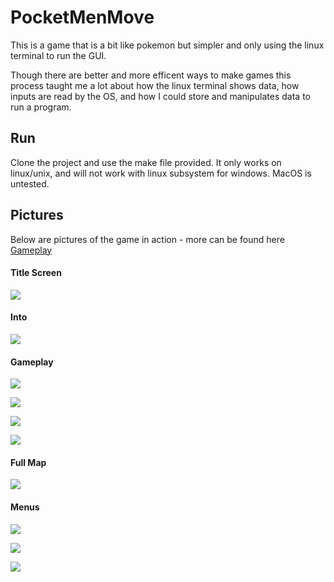 # PocketMenMove
This is a game that is a bit like pokemon but simpler and only using the linux terminal to run the GUI.

Though there are better and more efficent ways to make games this process taught me a lot about how the linux terminal shows data, how inputs are read by the OS, and how I could store and manipulates data to run a program.

## Run
Clone the project and use the make file provided. It only works on linux/unix, and will not work with linux subsystem for windows. MacOS is untested.

## Pictures
Below are pictures of the game in action - more can be found here [Gameplay](https://github.com/wilmotha/PocketMenMove/tree/master/game_play_photos "Gameplay Photos")

#### Title Screen
![](https://github.com/wilmotha/PocketMenMove/blob/master/game_play_photos/introScreen.jpg)

#### Into
![](https://github.com/wilmotha/PocketMenMove/blob/master/game_play_photos/midleOfIntro.jpg)

#### Gameplay
![](https://github.com/wilmotha/PocketMenMove/blob/master/game_play_photos/beginingOfGame.jpg)

![](https://github.com/wilmotha/PocketMenMove/blob/master/game_play_photos/randomEncounter.jpg)

![](https://github.com/wilmotha/PocketMenMove/blob/master/game_play_photos/walkingAbout.jpg)

![](https://github.com/wilmotha/PocketMenMove/blob/master/game_play_photos/insideCave.jpg)

#### Full Map
![](https://github.com/wilmotha/PocketMenMove/blob/master/game_play_photos/map.jpg)

#### Menus
![](https://github.com/wilmotha/PocketMenMove/blob/master/game_play_photos/toDoList.jpg)

![](https://github.com/wilmotha/PocketMenMove/blob/master/game_play_photos/aboutScreen2.jpg)

![](https://github.com/wilmotha/PocketMenMove/blob/master/game_play_photos/menuScreen.jpg)
